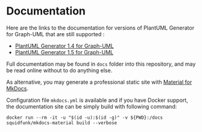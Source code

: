 # Documentation

Here are the links to the documentation for versions of PlantUML Generator for Graph-UML that are still supported : 

- [PlantUML Generator 1.4 for Graph-UML](https://llaville.github.io/graph-plantuml-generator/1.4/)
- [PlantUML Generator 1.5 for Graph-UML](https://llaville.github.io/graph-plantuml-generator/1.5/)

Full documentation may be found in `docs` folder into this repository, and may be read online without to do anything else.

As alternative, you may generate a professional static site with [Material for MkDocs][mkdocs-material].

Configuration file `mkdocs.yml` is available and if you have Docker support, 
the documentation site can be simply build with following command:

```shell
docker run --rm -it -u "$(id -u):$(id -g)" -v ${PWD}:/docs squidfunk/mkdocs-material build --verbose
```

[mkdocs-material]: https://github.com/squidfunk/mkdocs-material
